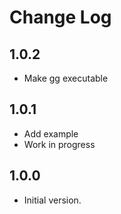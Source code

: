 # Change Log

## 1.0.2

- Make gg executable

## 1.0.1

- Add example
- Work in progress

## 1.0.0

- Initial version.
